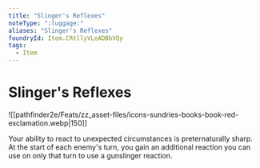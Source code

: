 ```yaml
---
title: "Slinger's Reflexes"
noteType: ":luggage:"
aliases: "Slinger's Reflexes"
foundryId: Item.CRtllyVLeADBbVQy
tags:
  - Item
---
```


# Slinger's Reflexes
![[pathfinder2e/Feats/zz_asset-files/icons-sundries-books-book-red-exclamation.webp|150]]

Your ability to react to unexpected circumstances is preternaturally sharp. At the start of each enemy's turn, you gain an additional reaction you can use on only that turn to use a gunslinger reaction.
